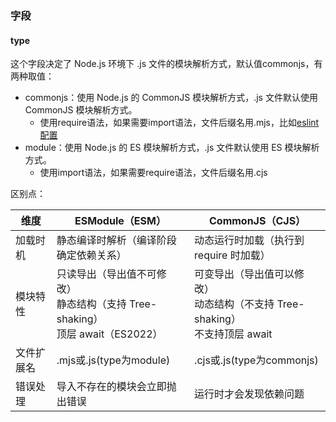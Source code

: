 ### 字段

#### type

这个字段决定了 Node.js 环境下 .js 文件的模块解析方式，默认值commonjs，有两种取值：

- commonjs：使用 Node.js 的 CommonJS 模块解析方式，.js 文件默认使用 CommonJS 模块解析方式。
  - 使用require语法，如果需要import语法，文件后缀名用.mjs，比如[eslint配置](/eslint.config.mjs)
- module：使用 Node.js 的 ES 模块解析方式，.js 文件默认使用 ES 模块解析方式。
  - 使用import语法，如果需要require语法，文件后缀名用.cjs

区别点：

| 维度       | ESModule（ESM）                                                                       | CommonJS（CJS）                                                                     |
| ---------- | ------------------------------------------------------------------------------------- | ----------------------------------------------------------------------------------- |
| 加载时机   | 静态编译时解析（编译阶段确定依赖关系）                                                | 动态运行时加载（执行到 require 时加载）                                             |
| 模块特性   | 只读导出（导出值不可修改）<br/>静态结构（支持 Tree-shaking）<br/>顶层 await（ES2022） | 可变导出（导出值可以修改）<br/>动态结构（不支持 Tree-shaking）<br/>不支持顶层 await |
| 文件扩展名 | .mjs或.js(type为module)                                                               | .cjs或.js(type为commonjs)                                                           |
| 错误处理   | 导入不存在的模块会立即抛出错误                                                        | 运行时才会发现依赖问题                                                              |
